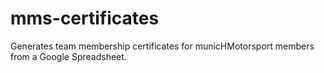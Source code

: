 # mms-certificates
Generates team membership certificates for municHMotorsport members from a Google Spreadsheet.

